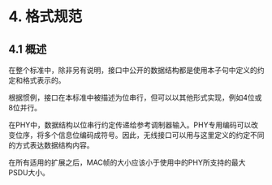 # 4. 格式规范

## 4.1 概述

在整个标准中，除非另有说明，接口中公开的数据结构都是使用本子句中定义的约定和格式表示的。

根据惯例，接口在本标准中被描述为位串行，但可以以其他形式实现，例如4位或8位并行。

在PHY中，数据结构以位串行约定传递给参考调制器输入。PHY专用编码可以改变位序，将多个信息位编码成符号。因此，无线接口可以用与这里定义的约定不同的方式表达数据结构内容。

在所有适用的扩展之后，MAC帧的大小应该小于使用中的PHY所支持的最大PSDU大小。


